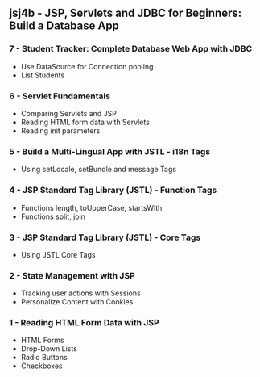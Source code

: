 jsj4b - JSP, Servlets and JDBC for Beginners: Build a Database App
------------------------------------------------------------------

### 7 - Student Tracker: Complete Database Web App with JDBC
* Use DataSource for Connection pooling
* List Students

### 6 - Servlet Fundamentals
* Comparing Servlets and JSP
* Reading HTML form data with Servlets
* Reading init parameters

### 5 - Build a Multi-Lingual App with JSTL - i18n Tags
* Using setLocale, setBundle and message Tags

### 4 - JSP Standard Tag Library (JSTL) - Function Tags
* Functions length, toUpperCase, startsWith
* Functions split, join

### 3 - JSP Standard Tag Library (JSTL) - Core Tags
* Using JSTL Core Tags

### 2 - State Management with JSP
* Tracking user actions with Sessions
* Personalize Content with Cookies

### 1 - Reading HTML Form Data with JSP
* HTML Forms
* Drop-Down Lists
* Radio Buttons
* Checkboxes
